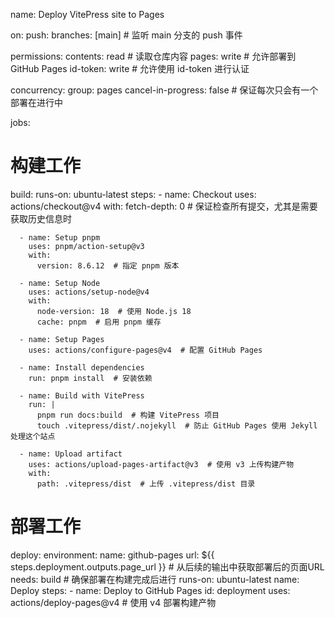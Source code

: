 name: Deploy VitePress site to Pages

on:
  push:
    branches: [main]  # 监听 main 分支的 push 事件

permissions:
  contents: read    # 读取仓库内容
  pages: write      # 允许部署到 GitHub Pages
  id-token: write   # 允许使用 id-token 进行认证

concurrency:
  group: pages
  cancel-in-progress: false  # 保证每次只会有一个部署在进行中

jobs:
  # 构建工作
  build:
    runs-on: ubuntu-latest
    steps:
      - name: Checkout
        uses: actions/checkout@v4
        with:
          fetch-depth: 0  # 保证检查所有提交，尤其是需要获取历史信息时

      - name: Setup pnpm
        uses: pnpm/action-setup@v3
        with:
          version: 8.6.12  # 指定 pnpm 版本

      - name: Setup Node
        uses: actions/setup-node@v4
        with:
          node-version: 18  # 使用 Node.js 18
          cache: pnpm  # 启用 pnpm 缓存

      - name: Setup Pages
        uses: actions/configure-pages@v4  # 配置 GitHub Pages

      - name: Install dependencies
        run: pnpm install  # 安装依赖

      - name: Build with VitePress
        run: |
          pnpm run docs:build  # 构建 VitePress 项目
          touch .vitepress/dist/.nojekyll  # 防止 GitHub Pages 使用 Jekyll 处理这个站点

      - name: Upload artifact
        uses: actions/upload-pages-artifact@v3  # 使用 v3 上传构建产物
        with:
          path: .vitepress/dist  # 上传 .vitepress/dist 目录
          

  # 部署工作
  deploy:
    environment:
      name: github-pages
      url: ${{ steps.deployment.outputs.page_url }} # 从后续的输出中获取部署后的页面URL
    needs: build  # 确保部署在构建完成后进行
    runs-on: ubuntu-latest
    name: Deploy 
    steps:
      - name: Deploy to GitHub Pages
        id: deployment
        uses: actions/deploy-pages@v4  # 使用 v4 部署构建产物
